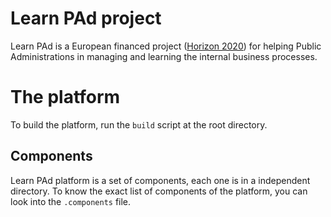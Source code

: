 Learn PAd project
=================

Learn PAd is a European financed project
([Horizon 2020](http://ec.europa.eu/programmes/horizon2020/ "European project")) for helping Public
Administrations in managing and learning the internal business processes.

# The platform
To build the platform, run the `build` script at the root directory.

## Components
Learn PAd platform is a set of components, each one is in a independent
directory.  To know the exact list of components of the platform, you can look
into the `.components` file.

